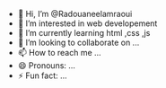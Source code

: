 - 👋 Hi, I’m @Radouaneelamraoui
- 👀 I’m interested in web developement
- 🌱 I’m currently learning html ,css ,js
- 💞️ I’m looking to collaborate on ...
- 📫 How to reach me ...
- 😄 Pronouns: ...
- ⚡ Fun fact: ...

<!---
Radouaneelamraoui/Radouaneelamraoui is a ✨ special ✨ repository because its `README.md` (this file) appears on your GitHub profile.
You can click the Preview link to take a look at your changes.
--->
